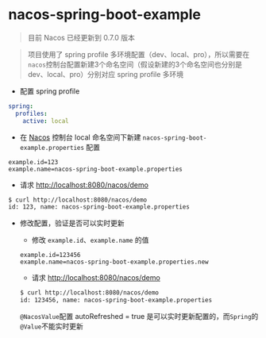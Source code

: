 # nacos-spring-boot-example
> 目前 Nacos 已经更新到 0.7.0 版本

> 项目使用了 spring profile 多环境配置（dev、local、pro），所以需要在`nacos`控制台配置新建3个命名空间（假设新建的3个命名空间也分别是dev、local、pro）分别对应 spring profile 多环境

- 配置 spring profile
```yaml
spring:
  profiles:
    active: local
```

- 在 [Nacos](https://nacos.io/zh-cn/) 控制台 local 命名空间下新建 `nacos-spring-boot-example.properties` 配置
```properties
example.id=123
example.name=nacos-spring-boot-example.properties
```

- 请求 [http://localhost:8080/nacos/demo](http://localhost:8080/nacos/demo)
```bash
$ curl http://localhost:8080/nacos/demo
id: 123, name: nacos-spring-boot-example.properties
```

- 修改配置，验证是否可以实时更新
  - 修改 `example.id`、`example.name` 的值
  ```properties
  example.id=123456
  example.name=nacos-spring-boot-example.properties.new
  ```
  - 请求 [http://localhost:8080/nacos/demo](http://localhost:8080/nacos/demo)
  ```bash
  $ curl http://localhost:8080/nacos/demo
  id: 123456, name: nacos-spring-boot-example.properties
  ```

  `@NacosValue`配置 autoRefreshed = true 是可以实时更新配置的，而`Spring`的`@Value`不能实时更新